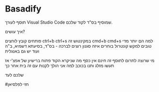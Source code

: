 <!--

 Licensed under the Apache License, Version 2.0 (the "License");
 you may not use this file except in compliance with the License.
 You may obtain a copy of the License at

     http://www.apache.org/licenses/LICENSE-2.0

 Unless required by applicable law or agreed to in writing, software
 distributed under the License is distributed on an "AS IS" BASIS,
 WITHOUT WARRANTIES OR CONDITIONS OF ANY KIND, either express or implied.
 See the License for the specific language governing permissions and
 limitations under the License.
-->

# Basadify

תוסף לעורך Visual Studio Code שמוסיף בס"ד לקוד שלכם.

איך עושים?

פותחים קובץ
לוחצים ctrl+b ctrl+s 
במקינטוש זה cmd+b cmd+s למה הם יותר מדי טובים למקש קונטרול
בוחרים איזה סגנון רוצים לברכה - בס"ד, בסיעתא דשמיא, ב"ה ועוד
יש גם באנגלית

מי שרוצה לתרום לתוסף זה חינם אין כסף מה שניקרא הקוד פתוח ברישיון של אפצ'י אז תעשו מזלג ותנו בכוכב למה אני הולך לקנות עם זה בית אחר כך

שלכם לעד

#חזי לפלסיאן
